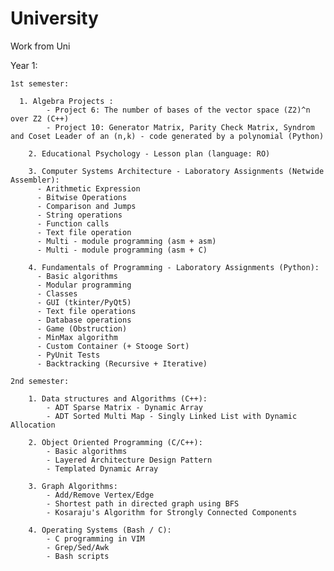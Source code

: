 # University
Work from Uni

Year 1:

    1st semester:
  
      1. Algebra Projects :
            - Project 6: The number of bases of the vector space (Z2)^n over Z2 (C++)
            - Project 10: Generator Matrix, Parity Check Matrix, Syndrom and Coset Leader of an (n,k) - code generated by a polynomial (Python)
        
        2. Educational Psychology - Lesson plan (language: RO)
        
        3. Computer Systems Architecture - Laboratory Assignments (Netwide Assembler):
          - Arithmetic Expression
          - Bitwise Operations
          - Comparison and Jumps
          - String operations
          - Function calls
          - Text file operation
          - Multi - module programming (asm + asm)
          - Multi - module programming (asm + C)
        
        4. Fundamentals of Programming - Laboratory Assignments (Python):
          - Basic algorithms
          - Modular programming
          - Classes
          - GUI (tkinter/PyQt5)
          - Text file operations
          - Database operations
          - Game (Obstruction)
          - MinMax algorithm
          - Custom Container (+ Stooge Sort)
          - PyUnit Tests
          - Backtracking (Recursive + Iterative)
      
    2nd semester:
      
        1. Data structures and Algorithms (C++):
            - ADT Sparse Matrix - Dynamic Array
            - ADT Sorted Multi Map - Singly Linked List with Dynamic Allocation
            
        2. Object Oriented Programming (C/C++):
            - Basic algorithms
            - Layered Architecture Design Pattern
            - Templated Dynamic Array
            
        3. Graph Algorithms:
            - Add/Remove Vertex/Edge
            - Shortest path in directed graph using BFS
            - Kosaraju's Algorithm for Strongly Connected Components
        
        4. Operating Systems (Bash / C):
            - C programming in VIM
            - Grep/Sed/Awk
            - Bash scripts
